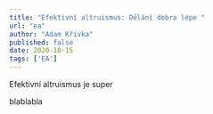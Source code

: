 ```yaml
---
title: "Efektivní altruismus: Dělání dobra lépe "
url: "ea"
author: "Adam Křivka"
published: false
date: 2020-10-15
tags: ['EA']
---
```


Efektivní altruismus je super

blablabla